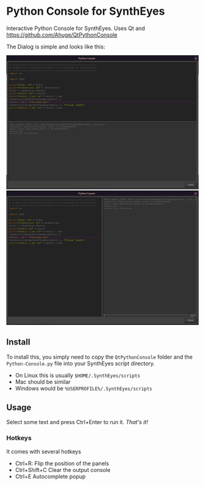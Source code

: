 # Python Console for SynthEyes
Interactive Python Console for SynthEyes. Uses Qt and https://github.com/Ahuge/QtPythonConsole

The Dialog is simple and looks like this:

![Image](https://github.com/Ahuge/syntheyes_python_console/raw/master/.github/dialog_1.png)
![Image](https://github.com/Ahuge/syntheyes_python_console/raw/master/.github/dialog_2.png)

## Install

To install this, you simply need to copy the `QtPythonConsole` folder and the `Python-Console.py` file into your SynthEyes script directory.

 - On Linux this is usually `$HOME/.SynthEyes/scripts`
 - Mac should be similar
 - Windows would be `%USERPROFILE%/.SynthEyes/scripts`
 
 ## Usage
 
 Select some text and press Ctrl+Enter to run it. *That's it!*

### Hotkeys

It comes with several hotkeys
  - Ctrl+R:          Flip the position of the panels
  - Ctrl+Shift+C     Clear the output console
  - Ctrl+E           Autocomplete popup
